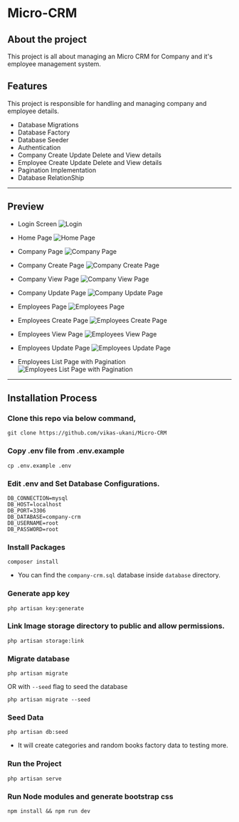 # Micro-CRM

## About the project
This project is all about managing an Micro CRM for Company and it's employee management system.





## Features
This project is responsible for handling and managing company and employee details.

- Database Migrations
- Database Factory
- Database Seeder
- Authentication
- Company Create Update Delete and View details
- Employee Create Update Delete and View details
- Pagination Implementation
- Database RelationShip

---

## Preview

- Login Screen
![Login](https://i.imgur.com/AvhEJ23.png)

- Home Page
![Home Page](https://i.imgur.com/Qmght3L.png)

- Company Page
![Company Page](https://i.imgur.com/2tRETqP.png)

- Company Create Page
![Company Create Page](https://i.imgur.com/wbobXtM.png)

- Company View Page
![Company View Page](https://i.imgur.com/X5OApFP.png)

- Company Update Page
![Company Update Page](https://i.imgur.com/olBVLd8.png)

- Employees Page
![Employees Page](https://i.imgur.com/X80vMaP.png)

- Employees Create Page
![Employees Create Page](https://i.imgur.com/gHX7QKc.png)

- Employees View Page
![Employees View Page](https://i.imgur.com/9xPo4YR.png)

- Employees Update Page
![Employees Update Page](https://i.imgur.com/ui2uygg.png)


- Employees List Page with Pagination
![Employees List Page with Pagination](https://i.imgur.com/YgMTAQO.png)


---

## Installation Process

### Clone this repo via below command,
```
git clone https://github.com/vikas-ukani/Micro-CRM
```

### Copy .env file from .env.example
```
cp .env.example .env
```

### Edit .env  and Set Database Configurations.
```
DB_CONNECTION=mysql
DB_HOST=localhost
DB_PORT=3306
DB_DATABASE=company-crm
DB_USERNAME=root
DB_PASSWORD=root
```

### Install Packages
```
composer install 
```

- You can find the `company-crm.sql` database inside `database` directory. 
### Generate app key
```
php artisan key:generate
```
### Link Image storage directory to public and allow permissions.
```
php artisan storage:link
```

### Migrate database
```
php artisan migrate
```

OR with `--seed` flag to seed the database

```
php artisan migrate --seed
```

### Seed Data
```
php artisan db:seed
```

- It will create categories and random books factory data to testing more.

### Run the Project
```
php artisan serve
```


### Run Node modules and generate bootstrap css
```
npm install && npm run dev
```